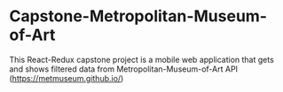 # Capstone-Metropolitan-Museum-of-Art
This React-Redux capstone project is a mobile web application that gets and shows filtered data from Metropolitan-Museum-of-Art API (https://metmuseum.github.io/)
